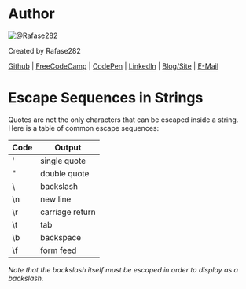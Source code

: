 # Author
![@Rafase282](https://avatars0.githubusercontent.com/Rafase282?&s=128)

Created by Rafase282

[Github](https://github.com/Rafase282) | [FreeCodeCamp](http://www.freecodecamp.com/rafase282) | [CodePen](http://codepen.io/Rafase282/) | [LinkedIn](https://www.linkedin.com/in/rafase282) | [Blog/Site](https://rafase282.wordpress.com/) | [E-Mail](mailto:rafase282@gmail.com)

# Escape Sequences in Strings
Quotes are not the only characters that can be escaped inside a string. Here is a table of common escape sequences:

**Code** | **Output**
-------- | ---------------
\'       | single quote
\"       | double quote
\\       | backslash
\n       | new line
\r       | carriage return
\t       | tab
\b       | backspace
\f       | form feed

_Note that the backslash itself must be escaped in order to display as a backslash._
